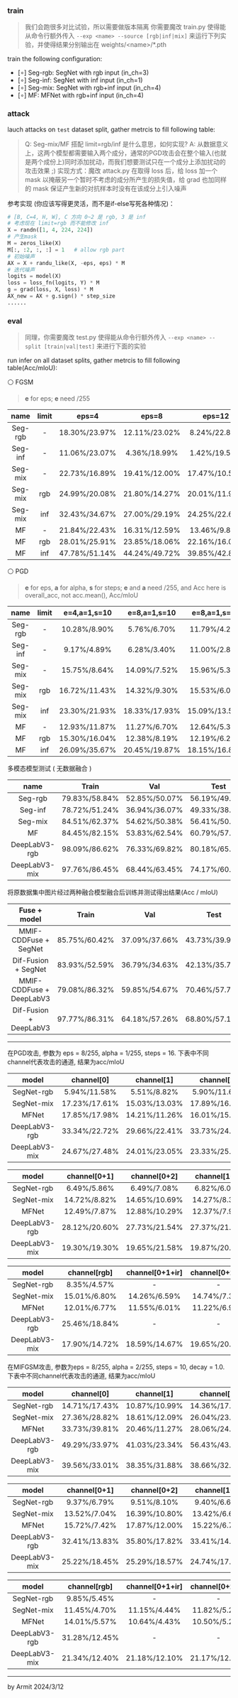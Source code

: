 ### train

> 我们会跑很多对比试验，所以需要做版本隔离
> 你需要魔改 train.py 使得能从命令行额外传入 `--exp <name> --source [rgb|inf|mix]` 来运行下列实验，并使得结果分别输出在 weights/\<name\>/*.pth

train the following configuration:

- [$\circ$] Seg-rgb: SegNet with rgb input (in_ch=3)
- [$\circ$] Seg-inf: SegNet with inf input (in_ch=1)
- [$\circ$] Seg-mix: SegNet with rgb+inf input (in_ch=4)
- [$\circ$] MF: MFNet with rgb+inf input (in_ch=4)

### attack

lauch attacks on `test` dataset split, gather metrcis to fill following table:

> Q: Seg-mix/MF 搭配 limit=rgb/inf 是什么意思，如何实现?
> A: 从数据意义上，这两个模型都需要输入两个成分，通常的PGD攻击会在整个输入(也就是两个成份上)同时添加扰动，而我们想要测试只在一个成分上添加扰动的攻击效果 ;) 
> 实现方式：魔改 attack.py 在取得 loss 后，给 loss 加一个 mask 以掩蔽另一个暂时不考虑的成分所产生的损失值，给 grad 也加同样的 mask 保证产生新的对抗样本时没有在该成分上引入噪声

参考实现 (你应该写得更灵活，而不是if-else写死各种情况)：

```python
# [B, C=4, H, W], C 方向 0~2 是 rgb, 3 是 inf
# 考虑现在 limit=rgb 而不能修改 inf
X = randn([1, 4, 224, 224])
# 产生mask
M = zeros_like(X)
M[:, :2, :, :] = 1   # allow rgb part
# 初始噪声
AX = X + randu_like(X, -eps, eps) * M
# 迭代噪声
logits = model(X)
loss = loss_fn(logits, Y) * M
g = grad(loss, X, loss) * M
AX_new = AX + g.sign() * step_size
......
```


### eval

> 同理，你需要魔改 test.py 使得能从命令行额外传入 `--exp <name> --split [train|val|test]` 来进行下面的实验

run infer on all dataset splits, gather metrcis to fill following table(Acc/mIoU): 

⚪ FGSM

> **e** for eps; **e** need /255

| name | limit | eps=4 | eps=8 | eps=12 | eps=16 |
| :-: | :-: | :-: | :-: | :-: | :-: |
| Seg-rgb |   -    | 18.30%/23.97% | 12.11%/23.02% | 8.24%/22.80% | 5.07%/23.31% |
| Seg-inf |   -    | 11.06%/23.07% | 4.36%/18.99% | 1.42%/19.56% | 0.22%/21.01% |
| Seg-mix |   -    | 22.73%/16.89% | 19.41%/12.00% | 17.47%/10.56% | 15.83%/9.81% |
| Seg-mix |  rgb   | 24.99%/20.08% | 21.80%/14.27% | 20.01%/11.91% | 18.64%/10.75% |
| Seg-mix |  inf   | 32.43%/34.67% | 27.00%/29.19% | 24.25%/22.66% | 22.25%/20.12% |
| MF      |  -     | 21.84%/22.43% | 16.31%/12.59% | 13.46%/9.82% | 11.72%/ 9.62% |
| MF      |  rgb   | 28.01%/25.91% | 23.85%/18.06% | 22.16%/16.06% | 20.92%/15.01% |
| MF      |  inf   | 47.78%/51.14% | 44.24%/49.72% | 39.85%/42.84% | 37.61%/34.62% |

⚪ PGD

> **e** for eps, **a** for alpha, **s** for steps; **e** and **a** need /255, and Acc here is overall_acc, not acc.mean(), Acc/mIoU

| name | limit | e=4,a=1,s=10 | e=8,a=1,s=10 | e=8,a=1,s=20 | e=16,a=1,s=20 |
| :-: | :-: | :-: | :-: | :-: | :-: |
| Seg-rgb |   -    | 10.28%/8.90% | 5.76%/6.70% | 11.79%/4.27% | 6.45%/2.81% | 
| Seg-inf |   -    | 9.17%/4.89% | 6.28%/3.40% | 11.00%/2.89% | 13.40%/2.94% | 
| Seg-mix |   -    | 15.75%/8.64% | 14.09%/7.52% | 15.96%/5.31% | 11.88%/4.74% | 
| Seg-mix |  rgb   | 16.72%/11.43% | 14.32%/9.30% | 15.53%/6.04% | 10.93%/4.97% | 
| Seg-mix |  inf   | 23.30%/21.93% | 18.33%/17.93% | 15.09%/13.53% | 10.97%/8.61% | 
| MF      |  -     | 12.93%/11.87% | 11.27%/6.70% | 12.64%/5.32% | 9.25%/3.40% | 
| MF      |  rgb   | 15.30%/16.04% | 12.38%/8.19% | 12.19%/6.25% | 7.34%/4.05% | 
| MF      |  inf   | 26.09%/35.67% | 20.45%/19.87% | 18.15%/16.87% | 10.07%/9.32% | 

多模态模型测试 ( 无数据融合 )

| name | Train | Val | Test |
| :-: | :-: | :-: | :-: |
| Seg-rgb | 79.83%/58.84% | 52.85%/50.07% | 56.19%/49.67% |
| Seg-inf | 78.72%/51.24% | 36.94%/36.07% | 49.33%/38.22% |
| Seg-mix | 84.51%/62.37% | 54.62%/50.38% | 56.41%/50.61% |
| MF      | 84.45%/82.15% | 53.83%/62.54% | 60.79%/57.70% |
| DeepLabV3-rgb | 98.09%/86.62% | 76.33%/69.82% | 80.18%/65.56% |
| DeepLabV3-mix | 97.76%/86.45% | 68.44%/63.45% | 74.17%/60.41% |

将原数据集中图片经过两种融合模型融合后训练并测试得出结果(Acc / mIoU)

| Fuse + model | Train | Val | Test |
| :-: | :-: | :-: | :-: |
| MMIF-CDDFuse + SegNet | 85.75%/60.42% | 37.09%/37.66% | 43.73%/39.99% |
| Dif-Fusion + SegNet | 83.93%/52.59% | 36.79%/34.63% | 42.13%/35.79% |
| MMIF-CDDFuse + DeepLabV3 | 79.08%/86.32% | 59.85%/54.67% | 70.46%/57.73% |
| Dif-Fusion + DeepLabV3 | 97.77%/86.31% | 64.18%/57.26% | 68.80%/57.19% |

----

在PGD攻击, 参数为 eps = 8/255, alpha = 1/255, steps = 16. 下表中不同channel代表攻击的通道, 结果为acc/mIoU

| model | channel[0] | channel[1] | channel[2] | channel[ir] |
| :-: | :-: | :-: | :-: | :-: |
| SegNet-rgb | 5.94%/11.58% | 5.51%/8.82% | 5.90%/11.68% | - |
| SegNet-mix | 17.23%/17.61% | 15.03%/13.03% | 17.89%/16.60% | 16.16%/15.34% |
| MFNet | 17.85%/17.98% | 14.21%/11.26% | 16.01%/15.63% | 18.91%/18.14% |
| DeepLabV3-rgb | 33.34%/22.72% | 29.66%/22.41% | 33.73%/24.48% | - |
| DeepLabV3-mix | 24.67%/27.48% | 24.01%/23.05% | 23.33%/25.93% | 23.62%/25.21% |


| model | channel[0+1] | channel[0+2] | channel[1+2] | channel[0+ir] | channel[1+ir] | channel[2+ir] |
| :-: | :-: | :-: | :-: | :-: | :-: | :-: |
| SegNet-rgb | 6.49%/5.86% | 6.49%/7.08% | 6.82%/6.00% | - | - | - |
| SegNet-mix | 14.72%/8.82% | 14.65%/10.69% | 14.27%/8.38% | 13.88%/9.88% | 14.03%/7.68% | 14.15%/9.23% |
| MFNet | 12.49%/7.87% | 12.88%/10.29% | 12.37%/7.99% | 11.69%/9.60% | 11.26%/6.96% | 11.35%/9.05% |
| DeepLabV3-rgb | 28.12%/20.60% | 27.73%/21.54% | 27.37%/21.30% | - | - | - |
| DeepLabV3-mix | 19.30%/19.30% | 19.65%/21.58% | 19.87%/20.64% | 19.95%/21.06% | 19.30%/16.86% | 19.33%/21.40% |


| model | channel[rgb] | channel[0+1+ir] | channel[0+2+ir] | channel[1+2+ir] | channel[rgb+ir] |
| :-: | :-: | :-: | :-: | :-: | :-: |
| SegNet-rgb | 8.35%/4.57% | - | - | - | - | 
| SegNet-mix | 15.01%/6.80% | 14.26%/6.59% | 14.74%/7.39% | 14.24%/6.22% | 15.36%/5.90% |
| MFNet | 12.01%/6.77% | 11.55%/6.01% | 11.22%/6.93% | 11.65%/6.02% | 11.88%/5.43% |
| DeepLabV3-rgb | 25.46%/18.84% | - | - | - | - |
| DeepLabV3-mix | 17.90%/14.72% | 18.59%/14.67% | 19.65%/20.04% | 19.65%/19.79% | 17.52%/15.03% |


在MIFGSM攻击, 参数为eps = 8/255, alpha = 2/255, steps = 10, decay = 1.0. 下表中不同channel代表攻击的通道, 结果为acc/mIoU

| model | channel[0] | channel[1] | channel[2] | channel[ir] |
| :-: | :-: | :-: | :-: | :-: |
| SegNet-rgb | 14.71%/17.43% | 10.87%/10.99% | 14.36%/17.09% | - |
| SegNet-mix | 27.36%/28.82% | 18.61%/12.09% | 26.04%/23.06% | 21.69%/16.73% |
| MFNet | 33.73%/39.81% | 20.46%/11.27% | 28.06%/24.52% | 36.04%/28.81% |
| DeepLabV3-rgb | 49.29%/33.97% | 41.03%/23.34% | 56.43%/43.00% | - |
| DeepLabV3-mix | 39.56%/33.01% | 38.35%/31.88% | 38.66%/32.10% | 35.84%/29.60% |


| model | channel[0+1] | channel[0+2] | channel[1+2] | channel[0+ir] | channel[1+ir] | channel[2+ir] |
| :-: | :-: | :-: | :-: | :-: | :-: | :-: |
| SegNet-rgb | 9.37%/6.79% | 9.51%/8.10% | 9.40%/6.64% | - | - | - |
| SegNet-mix | 13.52%/7.04% | 16.39%/10.80% | 13.42%/6.67% | 15.12%/9.18% | 12.54%/5.86% | 14.40%/7.88% |
| MFNet | 15.72%/7.42% | 17.87%/12.00% | 15.22%/6.79% | 14.99%/15.61% | 11.18%/5.11% | 12.71%/8.21% |
| DeepLabV3-rgb | 32.41%/13.83% | 35.80%/17.82% | 33.41%/14.80% | - | - | - |
| DeepLabV3-mix | 25.22%/18.45% | 25.29%/18.57% | 24.74%/17.69% | 24.24%/17.12% | 23.88%/16.31% | 23.80%/16.48% |


| model | channel[rgb] | channel[0+1+ir] | channel[0+2+ir] | channel[1+2+ir] | channel[rgb+ir] |
| :-: | :-: | :-: | :-: | :-: | :-: |
| SegNet-rgb | 9.85%/5.45% | - | - | - | - |
| SegNet-mix | 11.45%/4.70% | 11.15%/4.44% | 11.82%/5.27% | 11.14%/4.30% | 10.90%/3.90% |
| MFNet | 14.01%/5.57% | 10.64%/4.43% | 10.50%/5.29% | 10.74%/4.33% | 10.86%/4.10% |
| DeepLabV3-rgb | 31.28%/12.45% | - | - | - | - |
| DeepLabV3-mix | 21.34%/12.40% | 21.18%/12.10% | 21.17%/12.02% | 21.10%/11.97% | 20.65%/11.19% |

----
by Armit
2024/3/12
